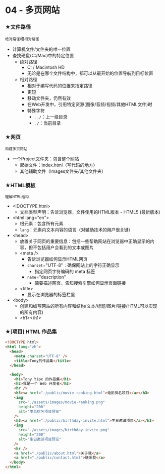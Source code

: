 # 04 - 多页网站

### ★文件路径

`绝对路径`和`相对路径`

* 计算机文件/文件夹的唯一位置
* 查找硬盘(C:/Mac)中的特定位置
  * 绝对路径
    * C: / Macintosh HD
    * 无论是在哪个文件结构中，都可以从最开始的位置导航到目标位置
  * 相对路径
    * 相对于编写代码的位置来指定路径
    * 更短
    * 移动文件夹，仍然有效
    * 在Web开发中，引用特定资源(图像/音频/视频/其他HTML文件)时
    * 特殊字符
      * `../`：上一级目录
      * `./`：当前目录

### ★网页

`构建多页网站`

* 一个Project文件夹：包含整个网站
  * 起始文件：index.html（写代码的地方）
  * 其他辅助文件（Images文件夹/其他文件夹）

### ★HTML模板

`理解HTML结构`

* \<!DOCTYPE html>
  * 文档类型声明：告诉浏览器，文件使用的HTML版本 - HTML5 (最新版本)
* \<html lang="en">
  * 根元素：包含所有元素
  * `lang`：元素内文本内容的语言（对辅助技术的用户很关键）
* \<head>
  * 放置关于网页的重要信息：包括一些帮助网站在浏览器中正确显示的内容，但不包括用户会看到的文本或图片
  * \<meta />
    * 告诉浏览器如何显示HTML网页
    * `charset`="UTF-8"：确保网站上的字符正确显示
      * 指定网页字符编码的 meta 标签
    * `name`="description"
      * 简要描述网页，告知搜索引擎如何显示页面链接
  * \<title>
    * 显示在浏览器的标签栏里
* \<body>
  * 创建和编写网站的所有内容和结构(文本/标题/图片/链接/HTML可以实现的所有内容)
  * \<h1>\</h1>

### ★\[项目] HTML 作品集

```html
<!DOCTYPE html>
<html lang="zh">
  <head>
    <meta charset="UTF-8" />
    <title>Tony的作品集</title>
  </head>

  <body>
    <h1>Tony Yipx 的作品集</h1>
    <h2>我是一个 Web 开发者</h2>
    <hr />
    <h3><a href="./public/movie-ranking.html">电影排名项目</a></h3>
    <img
      src="./assets/images/movie-ranking.png"
      height="200"
      alt="电影排名项目预览"
    />
    <h3><a href="./public/birthday-invite.html">生日邀请项目</a></h3>
    <img
      src="./assets/images/birthday-invite.png"
      height="200"
      alt="生日邀请项目预览"
    />
    <hr />
    <a href="./public/about.html">关于我</a>
    <a href="./public/contact.html">联系我</a>
  </body>
</html>
```

